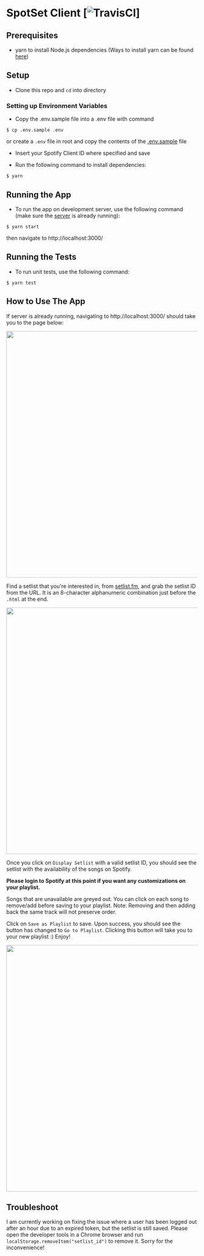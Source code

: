 # SpotSet Client [![TravisCI](https://travis-ci.com/hyoyou/spotset_app.svg?branch=master)]

## Prerequisites
- yarn to install Node.js dependencies (Ways to install yarn can be found [here](https://yarnpkg.com/lang/en/docs/install/#mac-stable))

## Setup
* Clone this repo and `cd` into directory

### Setting up Environment Variables
* Copy the .env.sample file into a .env file with command

```
$ cp .env.sample .env
```
or create a `.env` file in root and copy the contents of the [.env.sample](https://github.com/hyoyou/spotset_app/blob/master/.env.sample) file
* Insert your Spotify Client ID where specified and save

* Run the following command to install dependencies:

```
$ yarn
```

## Running the App
* To run the app on development server, use the following command (make sure the [server](https://github.com/hyoyou/spotset_api) is already running):

```
$ yarn start
```

then navigate to http://localhost:3000/

## Running the Tests
* To run unit tests, use the following command:

```
$ yarn test
```

## How to Use The App
If server is already running, navigating to http://localhost:3000/ should take you to the page below:

<p align="center">
  <img width="650" src="https://spotset.s3.amazonaws.com/Screen+Shot+2019-07-17+at+11.21.44+AM.png"s>
</p>

Find a setlist that you're interested in, from [setlist.fm](https://www.setlist.fm), and grab the setlist ID from the URL. It is an 8-character alphanumeric combination just before the `.html` at the end.

<p align="center">
  <img width="650" src="https://spotset.s3.amazonaws.com/Screen+Shot+2019-07-18+at+12.54.30+AM.png">
</p>

Once you click on `Display Setlist` with a valid setlist ID, you should see the setlist with the availability of the songs on Spotify.

**Please login to Spotify at this point if you want any customizations on your playlist.**

Songs that are unavailable are greyed out. You can click on each song to remove/add before saving to your playlist. Note: Removing and then adding back the same track will not preserve order.

Click on `Save as Playlist` to save. Upon success, you should see the button has changed to `Go to Playlist`. Clicking this button will take you to your new playlist :) Enjoy!

<p align="center">
  <img width="650" src="https://spotset.s3.amazonaws.com/Screen+Shot+2019-07-17+at+11.26.17+AM.png">
</p>

## Troubleshoot
I am currently working on fixing the issue where a user has been logged out after an hour due to an expired token, but the setlist is still saved. Please open the developer tools in a Chrome browser and run `localStorage.removeItem("setlist_id")` to remove it. Sorry for the inconvenience!